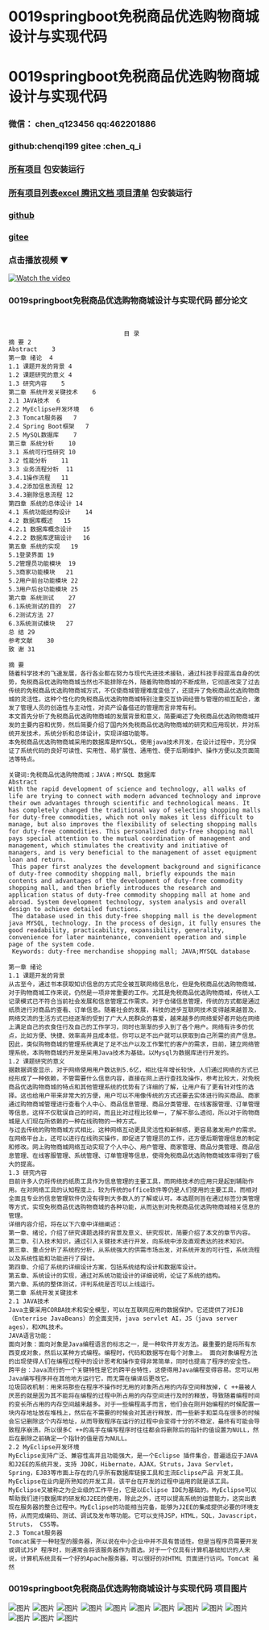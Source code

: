 # 0019springboot免税商品优选购物商城设计与实现代码


# 0019springboot免税商品优选购物商城设计与实现代码

### 微信： chen_q123456  qq:462201886
### github:chenqi199 gitee :chen_q_i

### [所有项目](https://github.com/GraduationProject-springboot/allSpringbootProjects) 包安装运行

### [所有项目列表excel 腾讯文档 项目清单](https://docs.qq.com/sheet/DSHRFSVZ5aEVYT3N3?tab=BB08J2) 包安装运行

### [github](https://chenqi199.github.io)

### [gitee](https://gitee.com/chen_q_i)

### 点击播放视频 ▼
[![Watch the video](https://i.sstatic.net/Vp2cE.png)](https://player.bilibili.com/player.html?isOutside=true&aid=BV16ia6epENY&bvid=BV16ia6epENY&cid=500001610569521&p=20)



### 0019springboot免税商品优选购物商城设计与实现代码 部分论文
```

﻿
                                目 录
摘 要	2
Abstract	3
第一章 绪论	4
1.1 课题开发的背景	4
1.2 课题研究的意义	4
1.3 研究内容	5
第二章 系统开发关键技术	6
2.1 JAVA技术	6
2.2 MyEclipse开发环境	6
2.3 Tomcat服务器	7
2.4 Spring Boot框架	7
2.5 MySQL数据库	7
第三章 系统分析	10
3.1 系统可行性研究	10
3.2 性能分析	11
3.3 业务流程分析	11
3.4.1操作流程	11
3.4.2添加信息流程	12
3.4.3删除信息流程	12
第四章 系统的总体设计	14
4.1 系统功能结构设计	14
4.2 数据库概述	15
4.2.1 数据库概念设计	15
4.2.2 数据库逻辑设计	16
第五章 系统的实现	19
5.1登录界面	19
5.2管理员功能模块	19
5.3商家功能模块	21
5.2用户前台功能模块	22
5.3用户后台功能模块	25
第六章 系统测试	27
6.1系统测试的目的	27
6.2测试方法	27
6.3系统测试模块	27
总 结	29
参考文献	30
致 谢	31

摘 要
随着科学技术的飞速发展，各行各业都在努力与现代先进技术接轨，通过科技手段提高自身的优势，免税商品优选购物商城当然也不能排除在外，随着购物商城的不断成熟，它彻底改变了过去传统的免税商品优选购物商城方式，不仅使商城管理难度变低了，还提升了免税商品优选购物商城的灵活性。这种个性化的免税商品优选购物商城特别注重交互协调经营与管理的相互配合，激发了管理人员的创造性与主动性，对资产设备借还的管理而言非常有利。
本文首先分析了免税商品优选购物商城的发展背景和意义，简要阐述了免税商品优选购物商城开发的主要内容和优势，然后简要介绍了国内外免税商品优选购物商城的研究和应用现状，并对系统开发技术，系统分析和总体设计，实现详细功能等。
本免税商品优选购物商城采用的数据库是MYSQL，使用java技术开发，在设计过程中，充分保证了系统代码的良好可读性、实用性、易扩展性、通用性、便于后期维护、操作方便以及页面简洁等特点。

关键词:免税商品优选购物商城；JAVA；MYSQL 数据库
Abstract
With the rapid development of science and technology, all walks of life are trying to connect with modern advanced technology and improve their own advantages through scientific and technological means. It has completely changed the traditional way of selecting shopping malls for duty-free commodities, which not only makes it less difficult to manage, but also improves the flexibility of selecting shopping malls for duty-free commodities. This personalized duty-free shopping mall pays special attention to the mutual coordination of management and management, which stimulates the creativity and initiative of managers, and is very beneficial to the management of asset equipment loan and return.
 This paper first analyzes the development background and significance of duty-free commodity shopping mall, briefly expounds the main contents and advantages of the development of duty-free commodity shopping mall, and then briefly introduces the research and application status of duty-free commodity shopping mall at home and abroad. System development technology, system analysis and overall design to achieve detailed functions.
 The database used in this duty-free shopping mall is the development java MYSQL, technology. In the process of design, it fully ensures the good readability, practicability, expansibility, generality, convenience for later maintenance, convenient operation and simple page of the system code.
 Keywords: duty-free merchandise shopping mall; JAVA;MYSQL database
                            
第一章 绪论
1.1 课题开发的背景
从古至今，通过书本获取知识信息的方式完全被互联网络信息化，但是免税商品优选购物商城，对于购物商城工作来说，仍然是一项非常重要的工作。尤其是免税商品优选购物商城，传统人工记录模式已不符合当前社会发展和信息管理工作需求。对于仓储信息管理，传统的方式都是通过纸质进行对商品的查看、订单信息。随着社会的发展，科技的进步互联网技术变得越来越普及，网络交流的生活方式已经逐渐的受到了广大人民群众的喜爱，越来越多的网络爱好者开始在网络上满足自己的衣食住行及自己的工作学习，同时也渐渐的步入到了各个用户。网络有许多的优点，比如方便、快捷、效率高并且成本低，你可以足不出户就可以获取到自己所需的资产信息。因此，类似购物商城的管理系统满足了足不出户以及工作繁忙的客户的需求，目前，建立网络管理系统，本购物商城的开发是采用Java技术为基础，以Mysql为数据库进行开发的。
1.2 课题研究的意义
据数据调查显示，对于网络使用用户数达到5.6亿，相比往年增长较快，人们通过网络的方式已经形成了一种依赖，不管需要什么信息内容，直接在网上进行查找及操作，参考比较大，对免税商品优选购物商城的特点和其他管理系统的优势有了详细的了解，让用户有了更有针对性的选择。这也给用户带来非常大的方便，用户可以不用像传统的方式还要去实体进行购买商品、商家通过购物商城管理进行查看个人中心、商品信息管理、商品分类管理、在线客服管理、订单管理等信息，这样不仅耽误自己的时间，而且比对过程比较单一，了解不那么透彻，所以对于购物商城是人们现在所依赖的一种在线购物的一种方式。
与过去传统的购物商城方式相比，这种网络互动更具灵活性和新鲜感，更容易激发用户的需求。在网络平台上，还可以进行在线购买操作，即促进了管理员的工作，还方便后期管理信息的制定和修改。网上购物商城网络互动实现了个人中心、用户管理、商家管理、商品分类管理、商品信息管理、在线客服管理、系统管理、订单管理等信息，使得免税商品优选购物商城效率得到了极大的提高。
1.3 研究内容
目前许多人仍将传统的纸质工具作为信息管理的主要工具，而网络技术的应用只是起到辅助作用。在对网络工具的认知程度上，较为传统的office软件等仍是人们使用的主要工具，而相对全面且专业的信息管理软件仍没有得到大多数人的了解或认可。本选题则旨在通过标签分类管理等方式，实现免税商品优选购物商城的各种功能，从而达到对免税商品优选购物商城相关信息的管理。
详细内容介绍，将在以下六章中详细阐述：
第一章、绪论，介绍了研究课题选择的背景及意义、研究现状，简要介绍了本文的章节内容。
第二章、引入技术知识，通过引入关键技术进行开发，向系统中涉及直观表达的技术知识。
第三章、重点分析了系统的分析，从系统强大的供需市场出发，对系统开发的可行性，系统流程以及系统性能和功能进行了探讨。
第四章、介绍了系统的详细设计方案，包括系统结构设计和数据库设计。
第五章、系统设计的实现，通过对系统功能设计的详细说明，论证了系统的结构。
第六章、系统的整体测试，评判系统是否可以上线运行。
第二章 系统开发关键技术
2.1 JAVA技术
Java主要采用CORBA技术和安全模型，可以在互联网应用的数据保护。它还提供了对EJB（Enterrise JavaBeans）的全面支持，java servlet AI，JS（java server ages），和XML技术。
JAVA语言功能：
面向对象：面向对象是Java编程语言的标志之一，是一种软件开发方法。最重要的是将所有东西变成对象，然后以某种方式编程。编程时，代码和数据写在每个对象上。 面向对象编程方法的出现使得人们在编程过程中的设计思考和操作变得非常简单，同时也提高了程序的安全性。
跨平台：Java流行的一个关键特性是它的跨平台特性，这使得用Java编程变得容易。您可以用Java编写程序并在其他地方运行它，而无需在编译后更改它。
垃圾回收机制：用来将那些在程序不操作时无用的对象所占用的内存空间释放掉，C ++最被人厌恶的就是因为其不能将在编程的过程中所占用的内存空间进行及时的释放，导致随着编程时间的变长所占用的内存空间越来越多。对于一些编程高手而言，他们会在刚开始编程的时候配置一块内存地址放在堆栈上，然后在不需要的时候会对其进行释放，而一些新手和菜鸟在很多的时候会忘记删除这个内存地址，从而导致程序在运行的过程中会变得十分的不稳定，最终有可能会导致程序崩溃。所以很多C ++的高手在编写程序时往往都会将删除后的指针的值设置为NULL，然后在删除之前确定一个指针的值是否为NULL。
2.2 MyEclipse开发环境
MyEclipse支持广泛、兼容性高并且功能强大，是一个Eclipse 插件集合，普遍适应于JAVA和J2EE的系统开发，支持 JDBC，Hibernate，AJAX，Struts，Java Servlet，Spring，EJB3等市面上存在的几乎所有数据库链接工具和主流Eclipse产品 开发工具。 
MyEclipse在业内是所熟知的开发工具，该平台在开发的过程中运用的就是该工具。MyEclipse又被称之为企业级的工作平台，它是以Eclipse IDE为基础的。MyEclipse可以帮助我们进行数据库的研发和J2EE的使用，除此之外，还可以提高系统的运营能力，这突出表现在服务器的整合过程中。MyEclipse的功能相当完备，能够为J2EE的集成提供必要的环境支持，从而完成编码、测试、调试及发布等功能。它可以支持JSP，HTML，SQL，Javascript，Struts， CSS等。
2.3 Tomcat服务器
Tomcat属于一种轻型的服务器，所以说在中小企业中并不具有普适性。但是当程序员需要开发或调试JSP 程序时，则通常会将该服务器作为首选。对于一个仅具有计算机基础知识的人来说，计算机系统具有一个好的Apache服务器，可以很好的对HTML 页面进行访问。Tomcat 虽然

```
### 0019springboot免税商品优选购物商城设计与实现代码 项目图片
![图片](/images/0019springbootimg_001.jpg)
![图片](/images/0019springbootimg_003.jpg)
![图片](/images/0019springbootimg_002.jpg)
![图片](/images/0019springbootimg_012.jpg)
![图片](/images/0019springbootimg_006.jpg)
![图片](/images/0019springbootimg_007.jpg)
![图片](/images/0019springbootimg_013.jpg)
![图片](/images/0019springbootimg_005.jpg)
![图片](/images/0019springbootimg_011.jpg)
![图片](/images/0019springbootimg_010.jpg)
![图片](/images/0019springbootimg_004.jpg)
![图片](/images/0019springbootimg_009.jpg)
![图片](/images/0019springbootimg_008.jpg)









